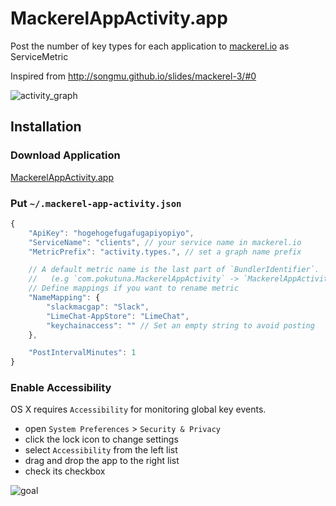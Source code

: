 MackerelAppActivity.app
===

Post the number of key types for each application to [mackerel.io](https://mackerel.io/) as ServiceMetric

Inspired from http://songmu.github.io/slides/mackerel-3/#0

![activity_graph](https://raw.githubusercontent.com/pokutuna/MackerelAppActivity.app/master/resources/activity_graph.png)


## Installation

### Download Application

[MackerelAppActivity.app](https://github.com/pokutuna/MackerelAppActivity.app/raw/master/releases/MackerelAppActivity-1.2.app.zip)

### Put `~/.mackerel-app-activity.json`

```js
{
    "ApiKey": "hogehogefugafugapiyopiyo",
    "ServiceName": "clients", // your service name in mackerel.io
    "MetricPrefix": "activity.types.", // set a graph name prefix

    // A default metric name is the last part of `BundlerIdentifier`.
    //   (e.g `com.pokutuna.MackerelAppActivity` -> `MackerelAppActivity`)
    // Define mappings if you want to rename metric
    "NameMapping": {
        "slackmacgap": "Slack",
        "LimeChat-AppStore": "LimeChat",
        "keychainaccess": "" // Set an empty string to avoid posting
    },

    "PostIntervalMinutes": 1
}
```

### Enable Accessibility

OS X requires `Accessibility` for monitoring global key events.

- open `System Preferences` > `Security & Privacy`
- click the lock icon to change settings
- select `Accessibility` from the left list
- drag and drop the app to the right list
- check its checkbox

![goal](https://raw.githubusercontent.com/pokutuna/MackerelAppActivity.app/master/resources/accessibility.png)
